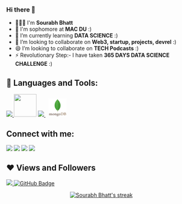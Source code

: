 ### Hi there 👋

- 🧑🏻‍💻 I'm **Sourabh Bhatt**
- 🏫 I'm sophomore at **MAC DU** :)
- 🌱 I’m currently learning **DATA SCIENCE** :)
- 👯 I’m looking to collaborate on **Web3, startup, projects, devrel** :)
- 😄 I’m looking to collaborate on **TECH Podcasts** :)
- ⚡ Revolutionary Step:- I have taken **365 DAYS DATA SCIENCE CHALLENGE** :)

## 🚀 Languages and Tools:

<p align="left">
    <a href="https://www.python.org" target="_blank"> <img src="https://img.icons8.com/color/48/000000/python.png"/> </a> 
     <a href="https://flask.palletsprojects.com/" target="_blank" rel="noreferrer"><img src="https://img.icons8.com/ios/50/000000/flask.png" width="60" height="60"/></a>
    <a style="padding-right:8px;" href="https://www.mysql.com/" target="_blank"> <img src="https://img.icons8.com/fluent/50/000000/mysql-logo.png"/> </a>
    <a href="https://www.mongodb.com/" target="_blank"> <img src="https://raw.githubusercontent.com/devicons/devicon/master/icons/mongodb/mongodb-original-wordmark.svg" alt="mongodb" width="48" height="48"/> </a> 
</p>

## Connect with me:

<p align="left">

<a href = "https://www.linkedin.com/in/sourabh-bhatt/"><img src="https://img.icons8.com/fluent/48/000000/linkedin.png"/></a>
<a href = "https://www.instagram.com/sourabh__bhatt/"><img src="https://img.icons8.com/fluent/48/000000/instagram-new.png"/></a>
<a href = "https://twitter.com/Sourabh__Bhatt"><img src="https://img.icons8.com/fluent/48/000000/twitter.png"/></a>
<a href = "https://www.youtube.com/channel/UCg2GuImYOv5m47tgIjylWHA/videos"><img src="https://img.icons8.com/color/48/000000/youtube-play.png"/></a>

</p>


## ❤ Views and Followers
<a href="https://github.com/sourabh-bhatt/github-profile-views-counter">
    <img src="https://komarev.com/ghpvc/?username=sourabh-bhatt">
</a>
<a href="https://github.com/sourabh-bhatt?tab=followers"><img src="https://img.shields.io/github/followers/sourabh-bhatt?label=Followers&style=social" alt="GitHub Badge"></a>

<p align="center">
    <a href="https://github.com/sourabh-bhatt">
        <img title="🔥 Get streak stats for your profile at git.io/streak-stats" alt="Sourabh Bhatt's streak" src="https://github-readme-streak-stats.herokuapp.com/?user=sourabh-bhatt&theme=black-ice&hide_border=true&stroke=0000&background=060A0CD0"/>
    </a>
</p>

